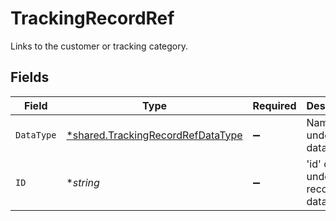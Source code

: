 # TrackingRecordRef

Links to the customer or tracking category.


## Fields

| Field                                                                                        | Type                                                                                         | Required                                                                                     | Description                                                                                  | Example                                                                                      |
| -------------------------------------------------------------------------------------------- | -------------------------------------------------------------------------------------------- | -------------------------------------------------------------------------------------------- | -------------------------------------------------------------------------------------------- | -------------------------------------------------------------------------------------------- |
| `DataType`                                                                                   | [*shared.TrackingRecordRefDataType](../../../pkg/models/shared/trackingrecordrefdatatype.md) | :heavy_minus_sign:                                                                           | Name of underlying data type.                                                                | trackingCategories                                                                           |
| `ID`                                                                                         | **string*                                                                                    | :heavy_minus_sign:                                                                           | 'id' of the underlying record or data type.                                                  |                                                                                              |